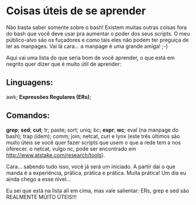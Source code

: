 # Coisas úteis de se aprender

Não basta saber somente sobre o bash! Existem muitas outras coisas
fora do bash que você deve usar pra aumentar o poder dos seus scripts.
O meu público-alvo são os fuçadores e como tais eles não podem ter
preguiça de ler as manpages. Vai lá cara... a manpage é uma grande amiga!
;-)

Aqui vai uma lista do que seria bom de você aprender, o que está
em negrito quer dizer que é muito útil de aprender:

## Linguagens:

awk; **Expressões Regulares (ERs)**;

## Comandos:

**grep**; **sed**; **cut**; tr; paste; sort; uniq; bc; **expr**; **wc**; eval
(na manpage do bash); trap (idem); comm; join; netcat, curl e lynx (este
três últimos são
muito úteis se você quer fazer scripts que usem o que a rede tem a nos
oferecer. o netcat, vulgo nc, pode ser encontrado em
http://www.atstake.com/research/tools).

Cara... sabendo tudo isso, você já será um iniciado. A partir daí o
que manda é a experiência, prática, prática e prática. Muita prática! Um
dia eu ainda chego a esse nível...

Eu sei que está na lista ali em cima, mas vale salientar: ERs, grep e
sed são REALMENTE MÚITO ÚTEIS!!!
